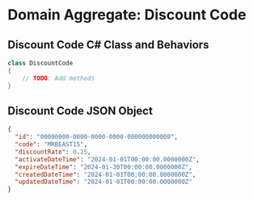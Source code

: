 # Domain Aggregate: Discount Code

## Discount Code C# Class and Behaviors

```csharp
class DiscountCode
{
    // TODO: Add methods
}
```

## Discount Code JSON Object

```json
{
  "id": "00000000-0000-0000-0000-000000000000",
  "code": "MRBEAST15",
  "discountRate": 0.15,
  "activateDateTime": "2024-01-01T00:00:00.0000000Z",
  "expireDateTime": "2024-01-30T00:00:00.0000000Z",
  "createdDateTime": "2024-01-01T00:00:00.0000000Z",
  "updatedDateTime": "2024-01-01T00:00:00.0000000Z"
}
```

